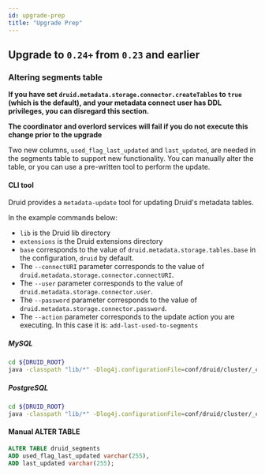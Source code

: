 ```yaml
---
id: upgrade-prep
title: "Upgrade Prep"
---
```


<!--
  ~ Licensed to the Apache Software Foundation (ASF) under one
  ~ or more contributor license agreements.  See the NOTICE file
  ~ distributed with this work for additional information
  ~ regarding copyright ownership.  The ASF licenses this file
  ~ to you under the Apache License, Version 2.0 (the
  ~ "License"); you may not use this file except in compliance
  ~ with the License.  You may obtain a copy of the License at
  ~
  ~   http://www.apache.org/licenses/LICENSE-2.0
  ~
  ~ Unless required by applicable law or agreed to in writing,
  ~ software distributed under the License is distributed on an
  ~ "AS IS" BASIS, WITHOUT WARRANTIES OR CONDITIONS OF ANY
  ~ KIND, either express or implied.  See the License for the
  ~ specific language governing permissions and limitations
  ~ under the License.
  -->

## Upgrade to `0.24+` from `0.23` and earlier

### Altering segments table

**If you have set `druid.metadata.storage.connector.createTables` to `true` (which is the default), and your metadata connect user has DDL privileges, you can disregard this section.**

**The coordinator and overlord services will fail if you do not execute this change prior to the upgrade**

Two new columns, `used_flag_last_updated` and `last_updated`, are needed in the segments table to support new
functionality. You can manually alter the table, or you can use a pre-written tool to perform the update. 

#### CLI tool

Druid provides a `metadata-update` tool for updating Druid's metadata tables.

In the example commands below:

- `lib` is the Druid lib directory
- `extensions` is the Druid extensions directory
- `base` corresponds to the value of `druid.metadata.storage.tables.base` in the configuration, `druid` by default.
- The `--connectURI` parameter corresponds to the value of `druid.metadata.storage.connector.connectURI`.
- The `--user` parameter corresponds to the value of `druid.metadata.storage.connector.user`.
- The `--password` parameter corresponds to the value of `druid.metadata.storage.connector.password`.
- The `--action` parameter corresponds to the update action you are executing. In this case it is: `add-last-used-to-segments`

##### MySQL

```bash
cd ${DRUID_ROOT}
java -classpath "lib/*" -Dlog4j.configurationFile=conf/druid/cluster/_common/log4j2.xml -Ddruid.extensions.directory="extensions" -Ddruid.extensions.loadList=[\"mysql-metadata-storage\"] -Ddruid.metadata.storage.type=mysql org.apache.druid.cli.Main tools metadata-update --connectURI="<mysql-uri>" --user <user> --password <pass> --base druid --action add-used-flag-last-updated-to-segments
```

##### PostgreSQL

```bash
cd ${DRUID_ROOT}
java -classpath "lib/*" -Dlog4j.configurationFile=conf/druid/cluster/_common/log4j2.xml -Ddruid.extensions.directory="extensions" -Ddruid.extensions.loadList=[\"postgresql-metadata-storage\"] -Ddruid.metadata.storage.type=postgresql org.apache.druid.cli.Main tools metadata-update --connectURI="<postgresql-uri>" --user <user> --password <pass> --base druid --action add-used-flag-last-updated-to-segments
```


#### Manual ALTER TABLE

```SQL
ALTER TABLE druid_segments
ADD used_flag_last_updated varchar(255), 
ADD last_updated varchar(255);
```